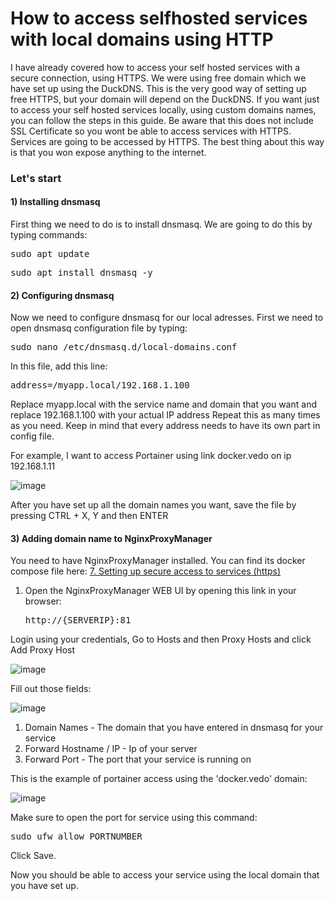 # How to access selfhosted services with local domains using HTTP
I have already covered how to access your self hosted services with a secure connection, using HTTPS. We were using free domain which we have set up using the DuckDNS. This is the very good way of setting up free HTTPS, but your domain will depend on the DuckDNS.
If you want just to access your self hosted services locally, using custom domains names, you can follow the steps in this guide. Be aware that this does not include SSL Certificate so you wont be able to access services with HTTPS. Services are going to be accessed by HTTPS.
The best thing about this way is that you won expose anything to the internet.

### Let's start
#### 1) Installing dnsmasq
First thing we need to do is to install dnsmasq. We are going to do this by typing commands:

<pre>sudo apt update</pre>
<pre>sudo apt install dnsmasq -y</pre>

#### 2) Configuring dnsmasq
Now we need to configure dnsmasq for our local adresses.
First we need to open dnsmasq configuration file by typing:

<pre>sudo nano /etc/dnsmasq.d/local-domains.conf</pre>

In this file, add this line:

<pre>address=/myapp.local/192.168.1.100</pre>

Replace myapp.local with the service name and domain that you want and replace 192.168.1.100 with your actual IP address
Repeat this as many times as you need. Keep in mind that every address needs to have its own part in config file.

For example, I want to access Portainer using link docker.vedo on ip 192.168.1.11

![image](https://github.com/user-attachments/assets/0962c5f3-4261-4197-884a-8081ff8738c4)

After you have set up all the domain names you want, save the file by pressing CTRL + X, Y and then ENTER

#### 3) Adding domain name to NginxProxyManager
You need to have NginxProxyManager installed. You can find its docker compose file here: [7. Setting up secure access to services (https)](https://github.com/vedo1201/homeserver/tree/b723d57460bf1f5717ce8c2cdd46eeb4639f3fe3/7.%20Setting%20up%20secure%20access%20to%20services%20(https))

1. Open the NginxProxyManager WEB UI by opening this link in your browser:

   <pre>http://{SERVERIP}:81</pre>

Login using your credentials, Go to Hosts and then Proxy Hosts and click Add Proxy Host

![image](https://github.com/user-attachments/assets/29c233ee-a791-4eb2-b803-b9105ebd6060)

Fill out those fields:

![image](https://github.com/user-attachments/assets/99b08dc3-e519-481d-b053-f0c07c606c91)

1. Domain Names - The domain that you have entered in dnsmasq for your service
2. Forward Hostname / IP - Ip of your server
3. Forward Port - The port that your service is running on

This is the example of portainer access using the 'docker.vedo' domain:

![image](https://github.com/user-attachments/assets/a31ba182-a4f8-4245-9a1d-5291e3577624)

Make sure to open the port for service using this command:

   <pre>sudo ufw allow PORTNUMBER</pre>

Click Save.

Now you should be able to access your service using the local domain that you have set up.


